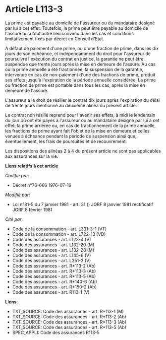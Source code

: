# Article L113-3

La prime est payable au domicile de l'assureur ou du mandataire désigné par lui à cet effet. Toutefois, la prime peut être
payable au domicile de l'assuré ou à tout autre lieu convenu dans les cas et conditions limitativement fixés par décret en
Conseil d'Etat.

A défaut de paiement d'une prime, ou d'une fraction de prime, dans les dix jours de son échéance, et indépendamment du droit
pour l'assureur de poursuivre l'exécution du contrat en justice, la garantie ne peut être suspendue que trente jours après la
mise en demeure de l'assuré. Au cas où la prime annuelle a été fractionnée, la suspension de la garantie, intervenue en cas
de non-paiement d'une des fractions de prime, produit ses effets jusqu'à l'expiration de la période annuelle considérée. La
prime ou fraction de prime est portable dans tous les cas, après la mise en demeure de l'assuré.

L'assureur a le droit de résilier le contrat dix jours après l'expiration du délai de trente jours mentionné au deuxième
alinéa du présent article.

Le contrat non résilié reprend pour l'avenir ses effets, à midi le lendemain du jour où ont été payés à l'assureur ou au
mandataire désigné par lui à cet effet, la prime arriérée ou, en cas de fractionnement de la prime annuelle, les fractions de
prime ayant fait l'objet de la mise en demeure et celles venues à échéance pendant la période de suspension ainsi que,
éventuellement, les frais de poursuites et de recouvrement.

Les dispositions des alinéas 2 à 4 du présent article ne sont pas applicables aux assurances sur la vie.

**Liens relatifs à cet article**

_Codifié par_:

  - Décret n°76-666 1976-07-16

_Modifié par_:

  - Loi n°81-5 du 7 janvier 1981 - art. 31 () JORF 8 janvier 1981 rectificatif JORF 8 février 1981

_Cité par_:

  - Code de la consommation - art. L331-3-1 (VT)
  - Code de la consommation - art. L722-13 (VD)
  - Code des assurances - art. L123-4 (V)
  - Code des assurances - art. L132-20 (M)
  - Code des assurances - art. L132-28 (M)
  - Code des assurances - art. L145-6 (V)
  - Code des assurances - art. L251-3 (V)
  - Code des assurances - art. R*113-2 (Ab)
  - Code des assurances - art. R*113-3 (Ab)
  - Code des assurances - art. R*113-5 (Ab)
  - Code des assurances - art. R*140-6 (Ab)
  - Code des assurances - art. R*150-2 (Ab)
  - Code des assurances - art. R113-1 (V)

**Liens**:

  - TXT_SOURCE: Code des assurances - art. R*113-1 (M)
  - TXT_SOURCE: Code des assurances - art. R*113-2 (Ab)
  - TXT_SOURCE: Code des assurances - art. R*113-3 (Ab)
  - TXT_SOURCE: Code des assurances - art. R*113-5 (Ab)
  - SPEC_APPLI: Code des assurances R113-5
